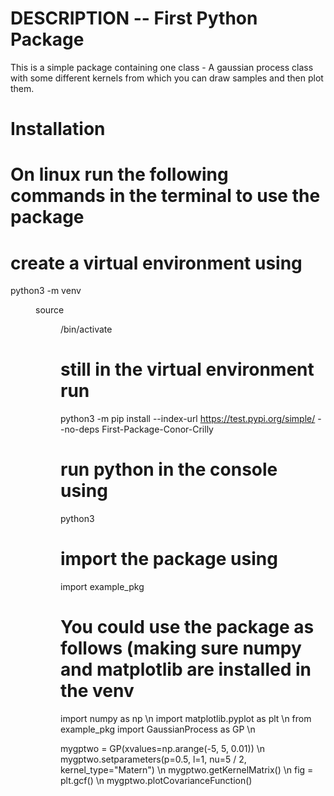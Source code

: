# DESCRIPTION -- First Python Package
This is a simple package containing one class - A gaussian process class with some different kernels from which you can draw samples and then plot them.


# Installation
# On linux run the following commands in the terminal to use the package

# create a virtual environment using
python3 -m venv <DIR>
source <DIR>/bin/activate

# still in the virtual environment run
python3 -m pip install --index-url https://test.pypi.org/simple/ --no-deps First-Package-Conor-Crilly

# run python in the console using
python3

# import the package using
import example_pkg

# You could use the package as follows (making sure numpy and matplotlib are installed in the venv
import numpy as np \n
import matplotlib.pyplot as plt \n
from example_pkg import GaussianProcess as GP \n

mygptwo = GP(xvalues=np.arange(-5, 5, 0.01)) \n
mygptwo.setparameters(p=0.5, l=1, nu=5 / 2, kernel_type="Matern") \n
mygptwo.getKernelMatrix() \n
fig = plt.gcf() \n
mygptwo.plotCovarianceFunction()

